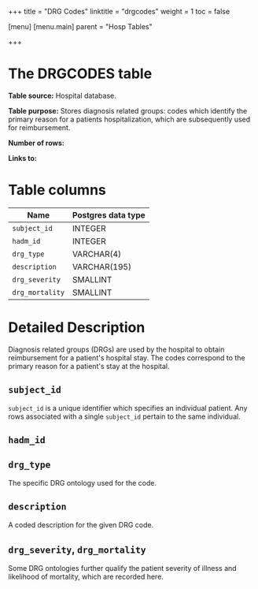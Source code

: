 +++
title = "DRG Codes"
linktitle = "drgcodes"
weight = 1
toc = false

[menu]
  [menu.main]
    parent = "Hosp Tables"

+++

# The DRGCODES table

**Table source:** Hospital database.

**Table purpose:** Stores diagnosis related groups: codes which identify the primary reason for a patients hospitalization, which are subsequently used for reimbursement.

**Number of rows:** 

**Links to:**

<!--

# Important considerations

-->

# Table columns

Name | Postgres data type
---- | ----
`subject_id` | INTEGER
`hadm_id` | INTEGER
`drg_type` | VARCHAR(4)
`description` | VARCHAR(195)
`drg_severity` | SMALLINT
`drg_mortality` | SMALLINT

# Detailed Description

Diagnosis related groups (DRGs) are used by the hospital to obtain reimbursement for a patient's hospital stay.
The codes correspond to the primary reason for a patient's stay at the hospital.

## `subject_id`

`subject_id` is a unique identifier which specifies an individual patient. Any rows associated with a single `subject_id` pertain to the same individual.

## `hadm_id`

## `drg_type`

The specific DRG ontology used for the code.

## `description`

A coded description for the given DRG code.

## `drg_severity`, `drg_mortality`

Some DRG ontologies further qualify the patient severity of illness and likelihood of mortality, which are recorded here.